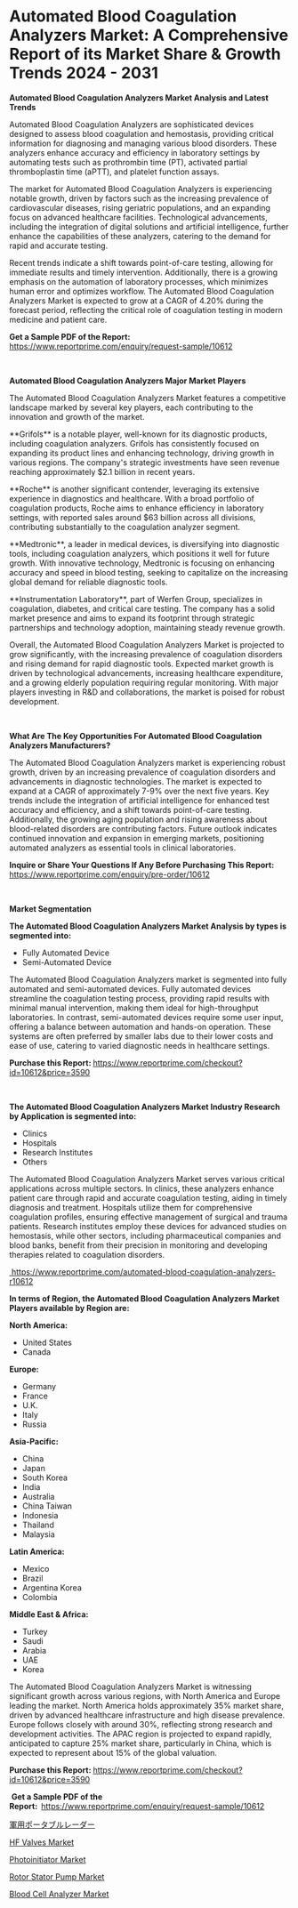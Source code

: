 <p><h1>Automated Blood Coagulation Analyzers Market: A Comprehensive Report of its Market Share & Growth Trends 2024 - 2031</h1></p><p><strong>Automated Blood Coagulation Analyzers Market Analysis and Latest Trends</strong></p>
<p><p>Automated Blood Coagulation Analyzers are sophisticated devices designed to assess blood coagulation and hemostasis, providing critical information for diagnosing and managing various blood disorders. These analyzers enhance accuracy and efficiency in laboratory settings by automating tests such as prothrombin time (PT), activated partial thromboplastin time (aPTT), and platelet function assays. </p><p>The market for Automated Blood Coagulation Analyzers is experiencing notable growth, driven by factors such as the increasing prevalence of cardiovascular diseases, rising geriatric populations, and an expanding focus on advanced healthcare facilities. Technological advancements, including the integration of digital solutions and artificial intelligence, further enhance the capabilities of these analyzers, catering to the demand for rapid and accurate testing. </p><p>Recent trends indicate a shift towards point-of-care testing, allowing for immediate results and timely intervention. Additionally, there is a growing emphasis on the automation of laboratory processes, which minimizes human error and optimizes workflow. The Automated Blood Coagulation Analyzers Market is expected to grow at a CAGR of 4.20% during the forecast period, reflecting the critical role of coagulation testing in modern medicine and patient care.</p></p>
<p><strong>Get a Sample PDF of the Report:&nbsp;</strong> <a href="https://www.reportprime.com/enquiry/request-sample/10612">https://www.reportprime.com/enquiry/request-sample/10612</a></p>
<p>&nbsp;</p>
<p><strong>Automated Blood Coagulation Analyzers Major Market Players</strong></p>
<p><p>The Automated Blood Coagulation Analyzers Market features a competitive landscape marked by several key players, each contributing to the innovation and growth of the market. </p><p>**Grifols** is a notable player, well-known for its diagnostic products, including coagulation analyzers. Grifols has consistently focused on expanding its product lines and enhancing technology, driving growth in various regions. The company's strategic investments have seen revenue reaching approximately $2.1 billion in recent years.</p><p>**Roche** is another significant contender, leveraging its extensive experience in diagnostics and healthcare. With a broad portfolio of coagulation products, Roche aims to enhance efficiency in laboratory settings, with reported sales around $63 billion across all divisions, contributing substantially to the coagulation analyzer segment. </p><p>**Medtronic**, a leader in medical devices, is diversifying into diagnostic tools, including coagulation analyzers, which positions it well for future growth. With innovative technology, Medtronic is focusing on enhancing accuracy and speed in blood testing, seeking to capitalize on the increasing global demand for reliable diagnostic tools.</p><p>**Instrumentation Laboratory**, part of Werfen Group, specializes in coagulation, diabetes, and critical care testing. The company has a solid market presence and aims to expand its footprint through strategic partnerships and technology adoption, maintaining steady revenue growth.</p><p>Overall, the Automated Blood Coagulation Analyzers Market is projected to grow significantly, with the increasing prevalence of coagulation disorders and rising demand for rapid diagnostic tools. Expected market growth is driven by technological advancements, increasing healthcare expenditure, and a growing elderly population requiring regular monitoring. With major players investing in R&D and collaborations, the market is poised for robust development.</p></p>
<p>&nbsp;</p>
<p><strong>What Are The Key Opportunities For Automated Blood Coagulation Analyzers Manufacturers?</strong></p>
<p><p>The Automated Blood Coagulation Analyzers market is experiencing robust growth, driven by an increasing prevalence of coagulation disorders and advancements in diagnostic technologies. The market is expected to expand at a CAGR of approximately 7-9% over the next five years. Key trends include the integration of artificial intelligence for enhanced test accuracy and efficiency, and a shift towards point-of-care testing. Additionally, the growing aging population and rising awareness about blood-related disorders are contributing factors. Future outlook indicates continued innovation and expansion in emerging markets, positioning automated analyzers as essential tools in clinical laboratories.</p></p>
<p><strong>Inquire or Share Your Questions If Any Before Purchasing This Report:</strong> <a href="https://www.reportprime.com/enquiry/pre-order/10612">https://www.reportprime.com/enquiry/pre-order/10612</a></p>
<p>&nbsp;</p>
<p><strong>Market Segmentation</strong></p>
<p><strong>The Automated Blood Coagulation Analyzers Market Analysis by types is segmented into:</strong></p>
<p><ul><li>Fully Automated Device</li><li>Semi-Automated Device</li></ul></p>
<p><p>The Automated Blood Coagulation Analyzers market is segmented into fully automated and semi-automated devices. Fully automated devices streamline the coagulation testing process, providing rapid results with minimal manual intervention, making them ideal for high-throughput laboratories. In contrast, semi-automated devices require some user input, offering a balance between automation and hands-on operation. These systems are often preferred by smaller labs due to their lower costs and ease of use, catering to varied diagnostic needs in healthcare settings.</p></p>
<p><strong>Purchase this Report:&nbsp;</strong><a href="https://www.reportprime.com/checkout?id=10612&price=3590">https://www.reportprime.com/checkout?id=10612&price=3590</a></p>
<p>&nbsp;</p>
<p><strong>The Automated Blood Coagulation Analyzers Market Industry Research by Application is segmented into:</strong></p>
<p><ul><li>Clinics</li><li>Hospitals</li><li>Research Institutes</li><li>Others</li></ul></p>
<p><p>The Automated Blood Coagulation Analyzers Market serves various critical applications across multiple sectors. In clinics, these analyzers enhance patient care through rapid and accurate coagulation testing, aiding in timely diagnosis and treatment. Hospitals utilize them for comprehensive coagulation profiles, ensuring effective management of surgical and trauma patients. Research institutes employ these devices for advanced studies on hemostasis, while other sectors, including pharmaceutical companies and blood banks, benefit from their precision in monitoring and developing therapies related to coagulation disorders.</p></p>
<p><a href="https://www.reportprime.com/automated-blood-coagulation-analyzers-r10612">&nbsp;https://www.reportprime.com/automated-blood-coagulation-analyzers-r10612</a></p>
<p><strong>In terms of Region, the Automated Blood Coagulation Analyzers Market Players available by Region are:</strong></p>
<p>
    <p> <strong> North America: </strong>
        <ul>
            <li>United States</li>
            <li>Canada</li>
        </ul>
        </p> 
    <p> <strong> Europe: </strong>
        <ul>
            <li>Germany</li>
            <li>France</li>
            <li>U.K.</li>
            <li>Italy</li>
            <li>Russia</li>
        </ul>
        </p> 
    <p> <strong> Asia-Pacific: </strong>
        <ul>
            <li>China</li>
            <li>Japan</li>
            <li>South Korea</li>
            <li>India</li>
            <li>Australia</li>
            <li>China Taiwan</li>
            <li>Indonesia</li>
            <li>Thailand</li>
            <li>Malaysia</li>
        </ul>
        </p> 
    <p> <strong> Latin America: </strong>
        <ul>
            <li>Mexico</li>
            <li>Brazil</li>
            <li>Argentina Korea</li>
            <li>Colombia</li>
        </ul>
        </p> 
    <p> <strong> Middle East & Africa: </strong>
        <ul>
            <li>Turkey</li>
            <li>Saudi</li>
            <li>Arabia</li>
            <li>UAE</li>
            <li>Korea</li>
        </ul>
    </p>
    </p>
<p><p>The Automated Blood Coagulation Analyzers Market is witnessing significant growth across various regions, with North America and Europe leading the market. North America holds approximately 35% market share, driven by advanced healthcare infrastructure and high disease prevalence. Europe follows closely with around 30%, reflecting strong research and development activities. The APAC region is projected to expand rapidly, anticipated to capture 25% market share, particularly in China, which is expected to represent about 15% of the global valuation.</p></p>
<p><strong>Purchase this Report: </strong><a href="https://www.reportprime.com/checkout?id=10612&price=3590">https://www.reportprime.com/checkout?id=10612&price=3590</a></p>
<p>&nbsp;<strong>Get a Sample PDF of the Report:&nbsp;&nbsp;</strong><a href="https://www.reportprime.com/enquiry/request-sample/10612">https://www.reportprime.com/enquiry/request-sample/10612</a></p>
<p><strong></strong></p>
<p><p><a href="https://medium.com/@alenaieme/%E8%BB%8D%E7%94%A8%E6%90%BA%E5%B8%AF%E5%9E%8B%E3%83%AC%E3%83%BC%E3%83%80%E3%83%BC%E7%94%A3%E6%A5%AD%E4%BA%88%E6%B8%AC-%E5%B8%82%E5%A0%B4%E3%81%AE%E5%A4%89%E5%8C%96%E3%81%A8%E6%88%A6%E7%95%A5%E7%9A%84%E5%BF%85%E9%A0%88%E6%9D%A1%E4%BB%B6-2024%E5%B9%B4-2031%E5%B9%B4-55526a2d52c5">軍用ポータブルレーダー</a></p><p><a href="https://issuu.com/reportprime-2/docs/hf-valves-market-size-2030.pptx_fed379b2613b81">HF Valves Market</a></p><p><a href="https://www.linkedin.com/pulse/photoinitiator-market-size-share-analysis-growth-trends-vhtce?trackingId=6%2F6vh5QHQ8WvRS4Mrdg1ig%3D%3D">Photoinitiator Market</a></p><p><a href="https://issuu.com/reportprime-2/docs/rotor-stator-pump-market-size-2030._a08c97d12686e6">Rotor Stator Pump Market</a></p><p><a href="https://medium.com/@bryaneal908/the-blood-cell-analyzer-market-decisions-are-mostly-driven-by-resource-optimization-and-d6ee62c41714">Blood Cell Analyzer Market</a></p></p>